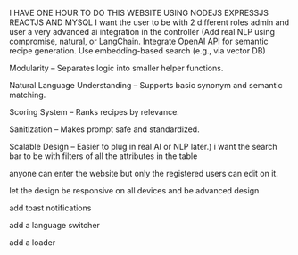 I HAVE ONE HOUR TO DO THIS WEBSITE USING NODEJS EXPRESSJS REACTJS AND MYSQL 
I want the user to be with 2 different roles admin and user 
a very advanced ai integration in the controller (Add real NLP using compromise, natural, or LangChain.
Integrate OpenAI API for semantic recipe generation.
Use embedding-based search (e.g., via vector DB)

Modularity – Separates logic into smaller helper functions.

Natural Language Understanding – Supports basic synonym and semantic matching.

Scoring System – Ranks recipes by relevance.

Sanitization – Makes prompt safe and standardized.

Scalable Design – Easier to plug in real AI or NLP later.)
i want the search bar to be with filters of all the attributes in the table 

anyone can enter the website but only the registered users can edit on it.

let the design be responsive on all devices and be advanced design

add toast notifications

add a language switcher

add a loader


